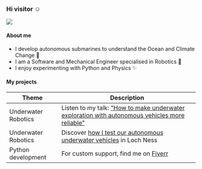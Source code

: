 ### Hi visitor :relaxed:

<!--
**achille-martin/achille-martin** is a ✨ _special_ ✨ repository because its `README.md` (this file) appears on your GitHub profile.
-->

<!-- 
Profile view counter from https://github.com/antonkomarev/github-profile-views-counter
-->

![](https://komarev.com/ghpvc/?username=achille-martin&color=blueviolet&style=flat-square)

#### About me

* I develop autonomous submarines to understand the Ocean and Climate Change :ocean:
* I am a Software and Mechanical Engineer specialised in Robotics :robot:
* I enjoy experimenting with Python and Physics :sparkles:

#### My projects

| Theme | Description |
| --- | --- |
| Underwater Robotics | Listen to my talk: ["How to make underwater exploration with autonomous vehicles more reliable"](https://www.youtube.com/watch?v=Ti58ZHMeKzE) |
| Underwater Robotics | Discover [how I test our autonomous underwater vehicles](https://www.youtube.com/watch?v=YEFHlgzy1Dc) in Loch Ness |
| Python development | For custom support, find me on [Fiverr](https://www.fiverr.com/hardioactif39) |
